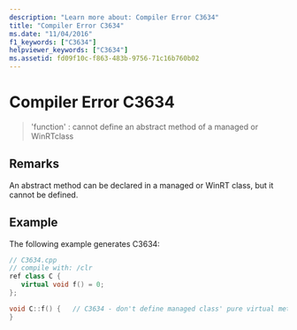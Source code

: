 ```yaml
---
description: "Learn more about: Compiler Error C3634"
title: "Compiler Error C3634"
ms.date: "11/04/2016"
f1_keywords: ["C3634"]
helpviewer_keywords: ["C3634"]
ms.assetid: fd09f10c-f863-483b-9756-71c16b760b02
---
```

# Compiler Error C3634

> 'function' : cannot define an abstract method of a managed or WinRTclass

## Remarks

An abstract method can be declared in a managed or WinRT class, but it cannot be defined.

## Example

The following example generates C3634:

```cpp
// C3634.cpp
// compile with: /clr
ref class C {
   virtual void f() = 0;
};

void C::f() {   // C3634 - don't define managed class' pure virtual method
}
```

